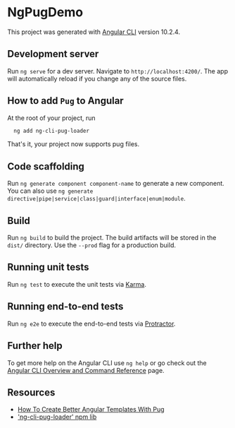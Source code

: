 # NgPugDemo

This project was generated with [Angular CLI](https://github.com/angular/angular-cli) version 10.2.4.

## Development server

Run `ng serve` for a dev server. Navigate to `http://localhost:4200/`. The app will automatically reload if you change any of the source files.

## How to add `Pug` to Angular

At the root of your project, run

```bash
  ng add ng-cli-pug-loader
```

That's it, your project now supports pug files.

## Code scaffolding

Run `ng generate component component-name` to generate a new component. You can also use `ng generate directive|pipe|service|class|guard|interface|enum|module`.

## Build

Run `ng build` to build the project. The build artifacts will be stored in the `dist/` directory. Use the `--prod` flag for a production build.

## Running unit tests

Run `ng test` to execute the unit tests via [Karma](https://karma-runner.github.io).

## Running end-to-end tests

Run `ng e2e` to execute the end-to-end tests via [Protractor](http://www.protractortest.org/).

## Further help

To get more help on the Angular CLI use `ng help` or go check out the [Angular CLI Overview and Command Reference](https://angular.io/cli) page.

## Resources

- [How To Create Better Angular Templates With Pug](https://www.smashingmagazine.com/2020/05/angular-templates-pug/)
- ['ng-cli-pug-loader' npm lib](https://www.npmjs.com/package/ng-cli-pug-loader)
